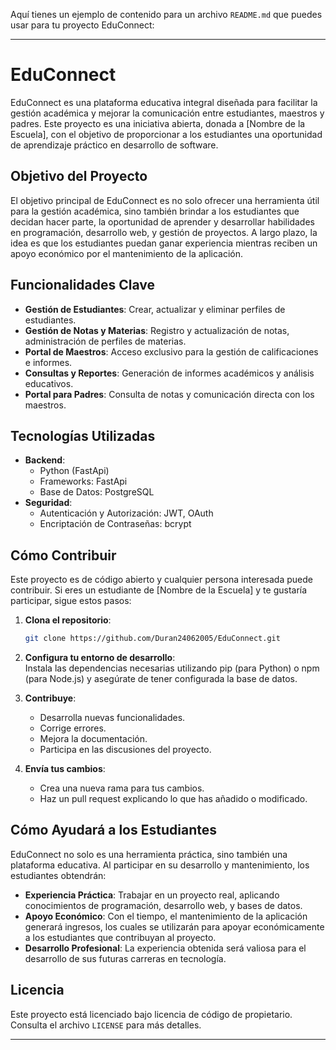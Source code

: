 Aquí tienes un ejemplo de contenido para un archivo `README.md` que puedes usar para tu proyecto EduConnect:

---

# EduConnect

EduConnect es una plataforma educativa integral diseñada para facilitar la gestión académica y mejorar la comunicación entre estudiantes, maestros y padres. Este proyecto es una iniciativa abierta, donada a [Nombre de la Escuela], con el objetivo de proporcionar a los estudiantes una oportunidad de aprendizaje práctico en desarrollo de software.

## Objetivo del Proyecto

El objetivo principal de EduConnect es no solo ofrecer una herramienta útil para la gestión académica, sino también brindar a los estudiantes que decidan hacer parte, la oportunidad de aprender y desarrollar habilidades en programación, desarrollo web, y gestión de proyectos. A largo plazo, la idea es que los estudiantes puedan ganar experiencia mientras reciben un apoyo económico por el mantenimiento de la aplicación.

## Funcionalidades Clave

- **Gestión de Estudiantes**: Crear, actualizar y eliminar perfiles de estudiantes.
- **Gestión de Notas y Materias**: Registro y actualización de notas, administración de perfiles de materias.
- **Portal de Maestros**: Acceso exclusivo para la gestión de calificaciones e informes.
- **Consultas y Reportes**: Generación de informes académicos y análisis educativos.
- **Portal para Padres**: Consulta de notas y comunicación directa con los maestros.

## Tecnologías Utilizadas

- **Backend**:
  - Python (FastApi)
  - Frameworks: FastApi
  - Base de Datos: PostgreSQL
- **Seguridad**:
  - Autenticación y Autorización: JWT, OAuth
  - Encriptación de Contraseñas: bcrypt

## Cómo Contribuir

Este proyecto es de código abierto y cualquier persona interesada puede contribuir. Si eres un estudiante de [Nombre de la Escuela] y te gustaría participar, sigue estos pasos:

1. **Clona el repositorio**:  

   ```bash
   git clone https://github.com/Duran24062005/EduConnect.git
   ```

2. **Configura tu entorno de desarrollo**:  
   Instala las dependencias necesarias utilizando pip (para Python) o npm (para Node.js) y asegúrate de tener configurada la base de datos.

3. **Contribuye**:  
   - Desarrolla nuevas funcionalidades.
   - Corrige errores.
   - Mejora la documentación.
   - Participa en las discusiones del proyecto.

4. **Envía tus cambios**:  
   - Crea una nueva rama para tus cambios.
   - Haz un pull request explicando lo que has añadido o modificado.

## Cómo Ayudará a los Estudiantes

EduConnect no solo es una herramienta práctica, sino también una plataforma educativa. Al participar en su desarrollo y mantenimiento, los estudiantes obtendrán:

- **Experiencia Práctica**: Trabajar en un proyecto real, aplicando conocimientos de programación, desarrollo web, y bases de datos.
- **Apoyo Económico**: Con el tiempo, el mantenimiento de la aplicación generará ingresos, los cuales se utilizarán para apoyar económicamente a los estudiantes que contribuyan al proyecto.
- **Desarrollo Profesional**: La experiencia obtenida será valiosa para el desarrollo de sus futuras carreras en tecnología.

## Licencia

Este proyecto está licenciado bajo licencia de código de propietario. Consulta el archivo `LICENSE` para más detalles.

---